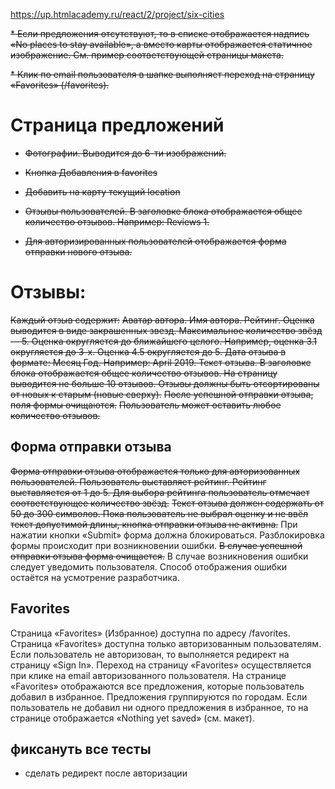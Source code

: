 https://up.htmlacademy.ru/react/2/project/six-cities

~~* Если предложения отсутствуют, то в списке отображается надпись «No places to stay available», а вместо карты отображается статичное изображение. См. пример соответствующей страницы макета.~~

~~* Клик по email пользователя в шапке выполняет переход на страницу «Favorites» (/favorites).~~

# Страница предложений  
* ~~Фотографии. Выводится до 6-ти изображений.~~
* ~~Кнопка Добавления в favorites~~

* ~~Добавить на карту текущий location~~

* ~~Отзывы пользователей. В заголовке блока отображается общее количество отзывов. Например: Reviews 1.~~

* ~~Для авторизированных пользователей отображается форма отправки нового отзыва.~~
# Отзывы: 

~~Каждый отзыв содержит:~~
~~Аватар автора.
Имя автора.
Рейтинг. Оценка выводится в виде закрашенных звезд. Максимальное количество звёзд — 5. Оценка округляется до ближайшего целого. Например, оценка 3.1 округляется до 3-х. Оценка 4.5 округляется до 5.
Дата отзыва в формате: Месяц Год. Например: April 2019.
Текст отзыва.
В заголовке блока отображается общее количество отзывов.
На страницу выводится не больше 10 отзывов.
Отзывы должны быть отсортированы от новых к старым (новые сверху).~~
~~После успешной отправки отзыва, поля формы очищаются.~~
~~Пользователь может оставить любое количество отзывов.~~

## Форма отправки отзыва
~~Форма отправки отзыва отображается только для авторизованных пользователей.
Пользователь выставляет рейтинг. Рейтинг выставляется от 1 до 5. Для выбора рейтинга пользователь отмечает соответствующее количество звёзд.~~
~~Текст отзыва должен содержать от 50 до 300 символов.
Пока пользователь не выбрал оценку и не ввёл текст допустимой длины, кнопка отправки отзыва не активна.~~
При нажатии кнопки «Submit» форма должна блокироваться. Разблокировка формы происходит при возникновении ошибки.
~~В случае успешной отправки отзыва форма очищается.~~
В случае возникновения ошибки следует уведомить пользователя. Способ отображения ошибки остаётся на усмотрение разработчика.


## Favorites
Страница «Favorites» (Избранное) доступна по адресу /favorites.
Страница «Favorites» доступна только авторизованным пользователям. Если пользователь не авторизован, то выполняется редирект на страницу «Sign In».
Переход на страницу «Favorites» осуществляется при клике на email авторизованного пользователя.
На странице «Favorites» отображаются все предложения, которые пользователь добавил в избранное. Предложения группируются по городам.
Если пользователь не добавил ни одного предложения в избранное, то на странице отображается «Nothing yet saved» (см. макет).



## фиксануть все тесты

* сделать редирект после авторизации

